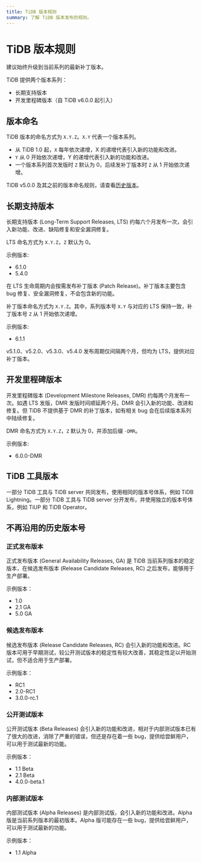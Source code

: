 ```yaml
---
title: TiDB 版本规则
summary: 了解 TiDB 版本发布的规则。
---
```


# TiDB 版本规则

<Important>
建议始终升级到当前系列的最新补丁版本。
</Important>

TiDB 提供两个版本系列：

- 长期支持版本
- 开发里程碑版本（自 TiDB v6.0.0 起引入）

## 版本命名

TiDB 版本的命名方式为 `X.Y.Z`。`X.Y` 代表一个版本系列。

- 从 TiDB 1.0 起，`X` 每年依次递增，X 的递增代表引入新的功能和改进。
- `Y` 从 0 开始依次递增，Y 的递增代表引入新的功能和改进。
- 一个版本系列首次发版时 `Z` 默认为 0，后续发补丁版本时 `Z` 从 1 开始依次递增。

TiDB v5.0.0 及其之前的版本命名规则，请查看[历史版本](#不再沿用的历史版本号)。

## 长期支持版本

长期支持版本 (Long-Term Support Releases, LTS) 约每六个月发布一次，会引入新功能、改进、缺陷修复和安全漏洞修复。

LTS 命名方式为 `X.Y.Z`，`Z` 默认为 0。

示例版本:

- 6.1.0
- 5.4.0

在 LTS 生命周期内会按需发布补丁版本 (Patch Release)。补丁版本主要包含 bug 修复、安全漏洞修复，不会包含新的功能。

补丁版本命名方式为 `X.Y.Z`。其中，系列版本号 `X.Y` 与对应的 LTS 保持一致，补丁版本号 `Z` 从 1 开始依次递增。

示例版本:

- 6.1.1

<Note>
v5.1.0、v5.2.0、v5.3.0、v5.4.0 发布周期仅间隔两个月，但均为 LTS，提供对应补丁版本。
</Note>

## 开发里程碑版本

开发里程碑版本 (Development Milestone Releases, DMR) 约每两个月发布一次。如遇 LTS 发版，DMR 发版时间顺延两个月。DMR 会引入新的功能、改进和修复。但 TiDB 不提供基于 DMR 的补丁版本，如有相关 bug 会在后续版本系列中陆续修复。

DMR 命名方式为 `X.Y.Z`，`Z` 默认为 0，并添加后缀 `-DMR`。

示例版本:

- 6.0.0-DMR

## TiDB 工具版本

一部分 TiDB 工具与 TiDB server 共同发布，使用相同的版本号体系，例如 TiDB Lightning。一部分 TiDB 工具与 TiDB server 分开发布，并使用独立的版本号体系，例如 TiUP 和 TiDB Operator。

## 不再沿用的历史版本号

### 正式发布版本

正式发布版本 (General Availability Releases, GA) 是 TiDB 当前系列版本的稳定版本，在候选发布版本 (Release Candidate Releases, RC) 之后发布，能够用于生产部署。

示例版本：

- 1.0
- 2.1 GA
- 5.0 GA

### 候选发布版本

候选发布版本 (Release Candidate Releases, RC) 会引入新的功能和改进。RC 版本可用于早期测试，较公开测试版本的稳定性有较大改善，其稳定性足以开始测试，但不适合用于生产部署。

示例版本：

- RC1
- 2.0-RC1
- 3.0.0-rc.1

### 公开测试版本

公开测试版本 (Beta Releases) 会引入新的功能和改进，相对于内部测试版本已有了很大的改进，消除了严重的错误，但还是存在着一些 bug，提供给尝鲜用户，可以用于测试最新的功能。

示例版本：

- 1.1 Beta
- 2.1 Beta
- 4.0.0-beta.1

### 内部测试版本

内部测试版本 (Alpha Releases) 是内部测试版，会引入新的功能和改进。Alpha 版是当前系列版本的最初版本。Alpha 版可能存在一些 bug，提供给尝鲜用户，可以用于测试最新的功能。

示例版本：

- 1.1 Alpha
